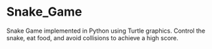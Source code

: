 # Snake_Game
 Snake Game implemented in Python using Turtle graphics. Control the snake, eat food, and avoid collisions to achieve a high score.

